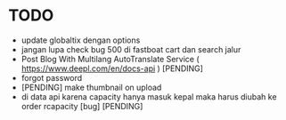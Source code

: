 # TODO

- update globaltix dengan options
- jangan lupa check bug 500 di fastboat cart dan search jalur
- Post Blog With Multilang AutoTranslate Service ( <https://www.deepl.com/en/docs-api> ) [PENDING]
- forgot password
- [PENDING] make thumbnail on upload
- di data api karena capacity hanya masuk kepal maka harus diubah ke order rcapacity [bug] [PENDING]
